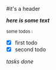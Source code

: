 #it's a header

***here is some text***

<sub> some todos : </sub>

- [x] first todo
- [x] second todo

*tasks done*
